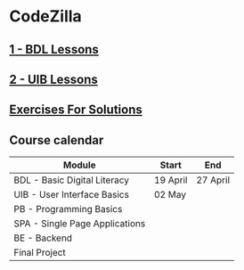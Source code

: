 # CodeZilla

## [1 - BDL Lessons](https://github.com/WD23-E04/livecoding/tree/main/01-BDL)

## [2 - UIB Lessons](https://github.com/WD23-E04/livecoding/tree/main/02-UIB)

## [Exercises For Solutions](https://github.com/WD23-E04/exercise-solutions)


## Course calendar

| Module                         | Start     | End |
| ------------------------------ | -------------------------- |---|
| BDL - Basic Digital Literacy   | 19 April |    27  April      |
| UIB - User Interface Basics    | 02 May |      |
| PB - Programming Basics        |  |  |
| SPA - Single Page Applications |  |    |
| BE - Backend                        |  |      |
| Final Project                  |  |          |

